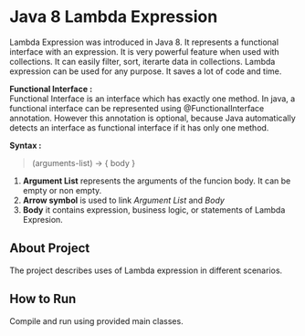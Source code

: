 # Java 8 Lambda Expression

Lambda Expression was introduced in Java 8. It represents a functional interface with an expression. It is very powerful feature when used with collections. It can easily filter, sort, iterarte data in collections. Lambda expression can be used for any purpose. It saves a lot of code and time.

**Functional Interface :**  
Functional Interface is an interface which has exactly one method. In java, a functional interface can be represented using @FunctionalInterface annotation. However this annotation is optional, because Java automatically detects an interface as functional interface if it has only one method.

**Syntax :**  
> (arguments-list) -> { body }  

1. **Argument List** represents the arguments of the funcion body. It can be empty or non empty.
2. **Arrow symbol** is used to link *Argument List* and *Body*
3. **Body** it contains expression, business logic, or statements of Lambda Expresion.

## About Project
The project describes uses of Lambda expression in different scenarios.  

## How to Run 
Compile and run using provided main classes.
